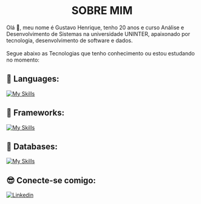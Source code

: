 <h1 align="center"> SOBRE MIM </h1>

<p> Olá 👋, meu nome é Gustavo Henrique, tenho 20 anos e curso Análise e Desenvolvimento de Sistemas na universidade UNINTER, apaixonado por tecnologia, desenvolvimento de software e dados.<br/><br/>Segue abaixo as Tecnologias que tenho conhecimento ou estou estudando no momento: <br/>

## 🚀 Languages:

[![My Skills](https://skillicons.dev/icons?i=js,ts,java,nodejs,php,python)](https://skillicons.dev)

## 🚀 Frameworks:

[![My Skills](https://skillicons.dev/icons?i=angular,react,spring)](https://skillicons.dev)

## 🚀 Databases:

[![My Skills](https://skillicons.dev/icons?i=mysql,postgres)](https://skillicons.dev)

## 😎 Conecte-se comigo:

[![Linkedin](https://skillicons.dev/icons?i=linkedin)](https://www.linkedin.com/in/gustavohenriquefsdev/)
